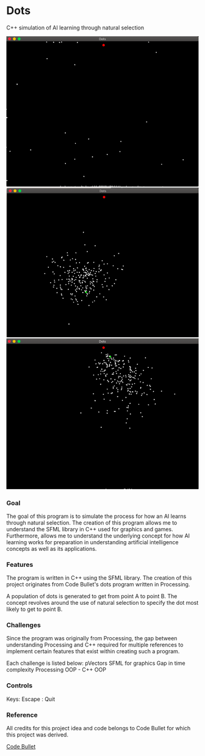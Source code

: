 
# Dots
C++ simulation of AI learning through natural selection

![keyword](https://github.com/SoftBlankie/Dots/blob/master/screen_shot_1.png)
![keyword](https://github.com/SoftBlankie/Dots/blob/master/screen_shot_2.png)
![keyword](https://github.com/SoftBlankie/Dots/blob/master/screen_shot_3.png)


### Goal

The goal of this program is to simulate the process for how an AI learns through natural selection. The creation of this program allows me to understand the SFML library in C++ used for graphics and games. Furthermore, allows me to understand the underlying concept for how AI learning works for preparation in understanding artificial intelligence concepts as well as its applications.

### Features

The program is written in C++ using the SFML library. The creation of this project originates from Code Bullet's dots program written in Processing.

A population of dots is generated to get from point A to point B. The concept revolves around the use of natural selection to specify the dot most likely to get to point B.

### Challenges

Since the program was originally from Processing, the gap between understanding Processing and C++ required for multiple references to implement certain features that exist within creating such a program. 

Each challenge is listed below:
pVectors
SFML for graphics
Gap in time complexity
Processing OOP - C++ OOP

### Controls

Keys:
Escape : Quit

### Reference

All credits for this project idea and code belongs to Code Bullet for which this project was derived.

[Code Bullet](https://github.com/Code-Bullet/Smart-Dots-Genetic-Algorithm-Tutorial)
